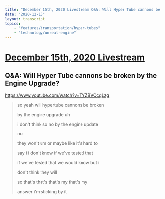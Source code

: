 ```yaml
---
title: "December 15th, 2020 Livestream Q&A: Will Hyper Tube cannons be broken by the Engine Upgrade?"
date: "2020-12-15"
layout: transcript
topics:
    - "features/transportation/hyper-tubes"
    - "technology/unreal-engine"
---
```

# [December 15th, 2020 Livestream](../2020-12-15.md)
## Q&A: Will Hyper Tube cannons be broken by the Engine Upgrade?
https://www.youtube.com/watch?v=TYZBVCcqLzg
> so yeah will hypertube cannons be broken
> 
> by the engine upgrade uh
> 
> i don't think so no by the engine update
> 
> no
> 
> they won't um or maybe like it's hard to
> 
> say i i don't know if we've tested that
> 
> if we've tested that we would know but i
> 
> don't think they will
> 
> so that's that's that's my that's my
> 
> answer i'm sticking by it
> 
